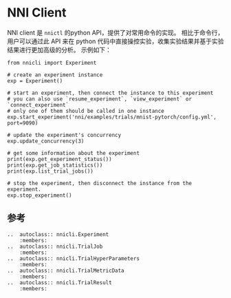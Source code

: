 # NNI Client

NNI client 是 `nnictl` 的python API，提供了对常用命令的实现。 相比于命令行，用户可以通过此 API 来在 python 代码中直接操控实验，收集实验结果并基于实验结果进行更加高级的分析。 示例如下：

```
from nnicli import Experiment

# create an experiment instance
exp = Experiment() 

# start an experiment, then connect the instance to this experiment
# you can also use `resume_experiment`, `view_experiment` or `connect_experiment`
# only one of them should be called in one instance
exp.start_experiment('nni/examples/trials/mnist-pytorch/config.yml', port=9090)

# update the experiment's concurrency
exp.update_concurrency(3)

# get some information about the experiment
print(exp.get_experiment_status())
print(exp.get_job_statistics())
print(exp.list_trial_jobs())

# stop the experiment, then disconnect the instance from the experiment.
exp.stop_experiment()
```

## 参考

```eval_rst
..  autoclass:: nnicli.Experiment
    :members:
..  autoclass:: nnicli.TrialJob
    :members:
..  autoclass:: nnicli.TrialHyperParameters
    :members:
..  autoclass:: nnicli.TrialMetricData
    :members:
..  autoclass:: nnicli.TrialResult
    :members:
```

